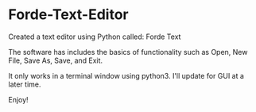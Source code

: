 # Forde-Text-Editor
Created a text editor using Python called: Forde Text

The software has includes the basics of functionality such as Open, New File, Save As, Save, and Exit.

It only works in a terminal window using python3. I'll update for GUI at a later time.

Enjoy!
